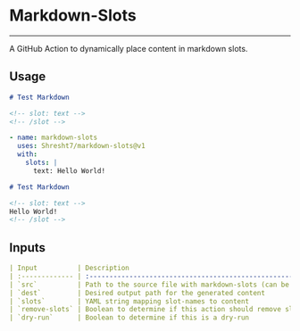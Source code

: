 # Markdown-Slots
----------------

<!-- slot: description  -->
A GitHub Action to dynamically place content in markdown slots.
<!-- /slot -->

## Usage

```md
# Test Markdown

<!-- slot: text -->
<!-- /slot -->
```

```yaml
- name: markdown-slots
  uses: Shresht7/markdown-slots@v1
  with:
    slots: |
      text: Hello World!
```

```md
# Test Markdown

<!-- slot: text -->
Hello World!
<!-- /slot -->
```
## Inputs

<!-- slot: inputs {prefix: ```yaml} | {suffix: ```} -->
```yaml
| Input          | Description                                                                  |       Default |   Required   |
| :------------- | :--------------------------------------------------------------------------- | ------------: | :----------: |
| `src`          | Path to the source file with markdown-slots (can be a URL)                   | `./README.md` |              |
| `dest`         | Desired output path for the generated content                                | `./README.md` |              |
| `slots`        | YAML string mapping slot-names to content                                    |   `undefined` | **required** |
| `remove-slots` | Boolean to determine if this action should remove slot tags upon replacement |       `false` |              |
| `dry-run`      | Boolean to determine if this is a dry-run                                    |       `false` |              |
```
<!-- /slot -->